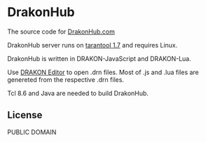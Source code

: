 # DrakonHub

The source code for [DrakonHub.com](https://drakonhub.com/)

DrakonHub server runs on [tarantool 1.7](https://www.tarantool.io) and requires Linux.

DrakonHub is written in DRAKON-JavaScript and DRAKON-Lua.

Use [DRAKON Editor](https://github.com/stepan-mitkin/drakon_editor) to open .drn files.
Most of .js and .lua files are genereted from the respective .drn files.

Tcl 8.6 and Java are needed to build DrakonHub.

## License

PUBLIC DOMAIN
